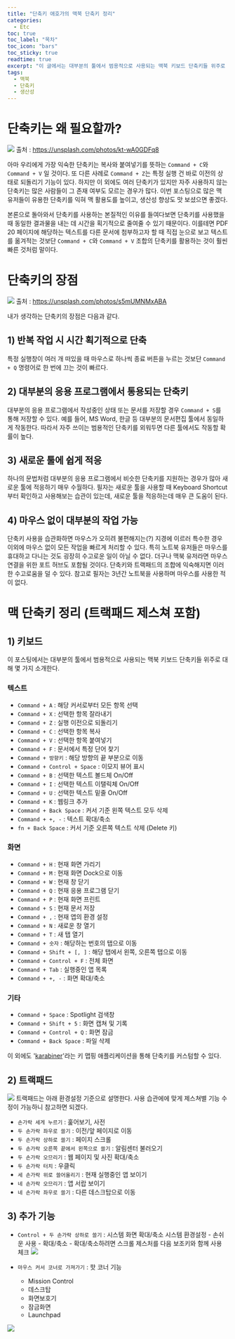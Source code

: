 ```yaml
---
title: "단축키 애호가의 맥북 단축키 정리"
categories: 
  - Etc
toc: true
toc_label: "목차"
toc_icon: "bars"
toc_sticky: true
readtime: true
excerpt: "이 글에서는 대부분의 툴에서 범용적으로 사용되는 맥북 키보드 단축키들 위주로 대해 몇 가지 소개한다."
tags:
  - 맥북
  - 단축키
  - 생산성
---
```


# 단축키는 왜 필요할까?

![](https://user-images.githubusercontent.com/60086878/102581690-6b608000-4144-11eb-9844-f730e5eae8b5.png)
출처 : https://unsplash.com/photos/kt-wA0GDFq8

아마 우리에게 가장 익숙한 단축키는 복사와 붙여넣기를 뜻하는 `Command + C`와 `Command + V` 일 것이다. 또 다른 사례로 `Command + Z`는 특정 실행 건 바로 이전의 상태로 되돌리기 기능이 있다. 하지만 이 외에도 여러 단축키가 있지만 자주 사용하지 않는 단축키는 많은 사람들이 그 존재 여부도 모르는 경우가 많다. 이번 포스팅으로 많은 맥 유저들이 유용한 단축키를 익혀 맥 활용도를 높이고, 생산성 향상도 맛 보셨으면 좋겠다.


본론으로 돌아와서 단축키를 사용하는 본질적인 이유를 들여다보면 단축키를 사용했을 때 동일한 결과물을 내는 데 시간을 획기적으로 줄여줄 수 있기 때문이다. 이를테면 PDF 20 페이지에 해당하는 텍스트를 다른 문서에 첨부하고자 할 때 직접 눈으로 보고 텍스트를 옮겨적는 것보단 `Command + C`와 `Command + V` 조합의 단축키를 활용하는 것이 훨씬 빠른 것처럼 말이다.


# 단축키의 장점
![](https://user-images.githubusercontent.com/60086878/102584666-3f47fd80-414a-11eb-86a8-ea2b46fb65ce.png)
출처 : https://unsplash.com/photos/s5mUMNMxABA

내가 생각하는 단축키의 장점은 다음과 같다.
## 1) 반복 작업 시 시간 획기적으로 단축
특정 실행창이 여러 개 떠있을 때 마우스로 하나씩 종료 버튼을 누르는 것보단 `Command + Q` 명령어로 한 번에 끄는 것이 빠르다.

## 2) 대부분의 응용 프로그램에서 통용되는 단축키
대부분의 응용 프로그램에서 작성중인 상태 또는 문서를 저장할 경우 `Command + S`를 통해 저장할 수 있다. 예를 들어, MS Word, 한글 등 대부분의 문서편집 툴에서 동일하게 작동한다. 따라서 자주 쓰이는 범용적인 단축키를 외워두면 다른 툴에서도 작동할 확률이 높다.

## 3) 새로운 툴에 쉽게 적응
하나의 문법처럼 대부분의 응용 프로그램에서 비슷한 단축키를 지원하는 경우가 많아 새로운 툴에 적응하기 매우 수월하다. 필자는 새로운 툴을 사용할 때 Keyboard Shortcut부터 확인하고 사용해보는 습관이 있는데, 새로운 툴을 적응하는데 매우 큰 도움이 된다.

## 4) 마우스 없이 대부분의 작업 가능
단축키 사용을 습관화하면 마우스가 오히려 불편해지는(?) 지경에 이르러 특수한 경우 이외에 마우스 없이 모든 작업을 빠르게 처리할 수 있다. 특히 노트북 유저들은 마우스를 휴대하고 다니는 것도 굉장히 수고로운 일이 아닐 수 없다. 더구나 맥북 유저라면 마우스 연결을 위한 포트 허브도 포함될 것이다. 단축키와 트랙패드의 조합에 익숙해지면 이러한 수고로움을 덜 수 있다. 참고로 필자는 3년간 노트북을 사용하며 마우스를 사용한 적이 없다.



# 맥 단축키 정리 (트랙패드 제스쳐 포함)

## 1) 키보드
이 포스팅에서는 대부분의 툴에서 범용적으로 사용되는 맥북 키보드 단축키들 위주로 대해 몇 가지 소개한다.  

### 텍스트
- `Command + A` : 해당 커서로부터 모든 항목 선택  
- `Command + X` : 선택한 항목 잘라내기  
- `Command + Z` : 실행 이전으로 되돌리기
- `Command + C` : 선택한 항목 복사  
- `Command + V` : 선택한 항목 붙여넣기  
- `Command + F` : 문서에서 특정 단어 찾기  
- `Command + 방향키` : 해당 방향의 끝 부분으로 이동
- `Command + Control + Space` : 이모지 뷰어 표시  
- `Command + B` : 선택한 텍스트 볼드체 On/Off  
- `Command + I` : 선택한 텍스트 이탤릭체 On/Off
- `Command + U` : 선택한 텍스트 밑줄 On/Off  
- `Command + K` : 웹링크 추가
- `Command + Back Space` : 커서 기준 왼쪽 텍스트 모두 삭제  
- `Command + +, -` : 텍스트 확대/축소
- `fn + Back Space` : 커서 기준 오른쪽 텍스트 삭제 (Delete 키)

### 화면 
- `Command + H` : 현재 화면 가리기  
- `Command + M` : 현재 화면 Dock으로 이동  
- `Command + W` : 현재 창 닫기  
- `Command + Q` : 현재 응용 프로그램 닫기  
- `Command + P` : 현재 화면 프린트  
- `Command + S` : 현재 문서 저장  
- `Command + ,` : 현재 앱의 환경 설정  
- `Command + N` : 새로운 창 열기  
- `Command + T` : 새 탭 열기  
- `Command + 숫자` : 해당하는 번호의 탭으로 이동  
- `Command + Shift + [, ]` : 해당 탭에서 왼쪽, 오른쪽 탭으로 이동  
- `Command + Control + F` : 전체 화면  
- `Command + Tab` : 실행중인 앱 목록  
- `Command + +, -` : 화면 확대/축소

### 기타
- `Command + Space` : Spotlight 검색창  
- `Command + Shift + 5` : 화면 캡쳐 및 기록  
- `Command + Control + Q` : 화면 잠금   
- `Command + Back Space` : 파일 삭제  

이 외에도 '[karabiner](https://karabiner-elements.pqrs.org)'라는 키 맵핑 애플리케이션을 통해 단축키를 커스텀할 수 있다.

## 2) 트랙패드

![](https://user-images.githubusercontent.com/60086878/102589630-9e117500-4152-11eb-8810-22d24dff4459.gif)
트랙패드는 아래 환경설정 기준으로 설명한다. 사용 습관에에 맞게 제스쳐별 기능 수정이 가능하니 참고하면 되겠다.

- `손가락 세게 누르기` : 훑어보기, 사전
- `두 손가락 좌우로 쓸기` : 이전/앞 페이지로 이동  
- `두 손가락 상하로 쓸기` : 페이지 스크롤 
- `두 손가락 오른쪽 끝에서 왼쪽으로 쓸기` : 알림센터 불러오기  
- `두 손가락 오므리기` : 웹 페이지 및 사진 확대/축소  
- `두 손가락 터치` : 우클릭  
- `세 손가락 위로 쓸어올리기` : 현재 실행중인 앱 보이기  
- `네 손가락 오므리기` : 앱 서랍 보이기  
- `네 손가락 좌우로 쓸기` : 다른 데스크탑으로 이동  


## 3) 추가 기능


- `Control + 두 손가락 상하로 쓸기` : 시스템 화면 확대/축소
시스템 환경설정 - 손쉬운 사용 - 확대/축소 - 확대/축소하려면 스크롤 제스처를 다음 보조키와 함께 사용 체크
![](https://user-images.githubusercontent.com/60086878/102591852-057cf400-4156-11eb-9db5-30333bbf4ad0.gif)

- `마우스 커서 코너로 가져가기` : 핫 코너 기능
    - Mission Control
    - 데스크탑
    - 화면보호기
    - 잠금화면
    - Launchpad  


![](https://user-images.githubusercontent.com/60086878/102592515-e894f080-4156-11eb-9491-2b1be6bfdfd6.gif)